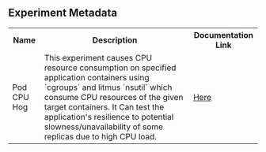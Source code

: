 ## Experiment Metadata

<table>
<tr>
<th> Name </th>
<th> Description </th>
<th> Documentation Link </th>
</tr>
<tr>
 <td> Pod CPU Hog </td>
 <td> This experiment causes CPU resource consumption on specified application containers using `cgroups` and litmus `nsutil` which consume CPU resources of the given target containers. It Can test the application's resilience to potential slowness/unavailability of some replicas due to high CPU load. </td>
 <td>  <a href="https://docs.litmuschaos.io/docs/pod-cpu-hog/"> Here </a> </td>
 </tr>
</table>
